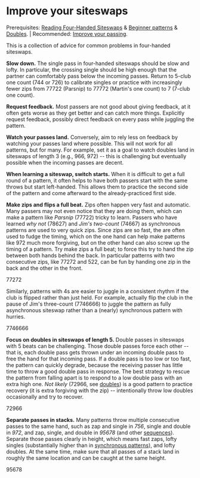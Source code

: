 # Improve your siteswaps

Prerequisites: [Reading Four-Handed Siteswaps]() & [Beginner patterns]() & [Doubles](). | Recommended: [Improve your passing](). 

This is a collection of advice for common problems in four-handed siteswaps.

**Slow down.** The single pass in four-handed siteswaps should be slow and lofty. In particular, the crossing single should be high enough that the partner can comfortably pass below the incoming passes. Return to 5-club one count (744 or 726) to calibrate singles or practice with increasingly fewer zips from 77722 (Parsnip) to 77772 (Martin's one count) to 7 (7-club one count). 

**Request feedback.** Most passers are not good about giving feedback, at it often gets worse as they get better and can catch more things. Explicitly request feedback, possibly direct feedback on every pass while juggling the pattern.

**Watch your passes land.** Conversely, aim to rely less on feedback by watching your passes land where possible. This will not work for all patterns, but for many. For example, set it as a goal to watch doubles land in siteswaps of length 3 (e.g., 966, 972) -- this is challenging but eventually possible when the incoming passes are decent.

**When learning a siteswap, switch starts.** When it is difficult to get a full round of a pattern, it often helps to have both passers start with the same throws but start left-handed. This allows them to practice the second side of the pattern and come afterward to the already-practiced first side.

**Make zips and flips a full beat.** Zips often happen very fast and automatic. Many passers may not even notice that they are doing them, which can make a pattern like *Parsnip* (77722) tricky to learn. Passers who have learned *why not* (78627) and *Jim's two-count* (74667) as synchronous patterns are used to very quick zips. Since zips are so fast, the are often used to fudge the timing, which on the one hand can help make patterns like 972 much more forgiving, but on the other hand can also screw up the timing of a pattern. Try make zips a full beat; to force this try to hand the zip between both hands behind the back. In particular patterns with two consecutive zips, like 77272 and 522, can be fun by handing one zip in the back and the other in the front.

<siteswap style='{"emphasizeThrows": [2,4,7,9], "emphasizeCausal": [4,9]}'>77272</siteswap> 

Similarly, patterns with 4s are easier to juggle in a consistent rhythm if the club is flipped rather than just held. For example, actually flip the club in the pause of Jim's three-count (7746666) to juggle the pattern as fully asynchronous siteswap rather than a (nearly) synchronous pattern with hurries.

<siteswap style='{"emphasizeThrows": [2,9]}'>7746666</siteswap> 

**Focus on doubles in siteswaps of length 5.** Double passes in siteswaps with 5 beats can be challenging. Those double passes force each other -- that is, each double pass gets thrown under an incoming double pass to free the hand for that incoming pass. If a double pass is too low or too fast, the pattern can quickly degrade, because the receiving passer has little time to throw a good double pass in response. The best strategy to rescue the pattern from falling apart is to respond to a low double pass with an extra high one. *Not likely* (72966, see [doubles]()) is a good pattern to practice recovery (it is extra forgiving with the zip) -- intentionally throw low doubles occasionally and try to recover. 

<siteswap style='{"emphasizeThrows": [2,7,12,17], "iterations": 4, "emphasizeCausal": [2,7,12,17]}'>72966</siteswap>

**Separate passes in stacks.** Many patterns throw multiple consecutive passes to the same hand, such as zap and single in *756*, single and double in *972*, and zap, single, and double in *95678* (and other [sequences]()). Separate those passes clearly in height, which means fast zaps, lofty singles (substantially higher than in [synchronous patterns]()), and lofty doubles. At the same time, make sure that all passes of a stack land in roughly the same location and can be caught at the same height.

<siteswap style='{"emphasizeThrows": [1,3,5], "emphasizeCausal": [1,3,5],"iterations":4}'>95678</siteswap>





